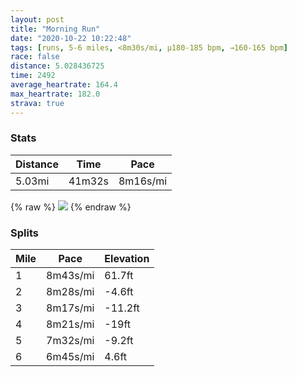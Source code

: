 ```yaml
---
layout: post
title: "Morning Run"
date: "2020-10-22 10:22:48"
tags: [runs, 5-6 miles, <8m30s/mi, μ180-185 bpm, →160-165 bpm]
race: false
distance: 5.028436725
time: 2492
average_heartrate: 164.4
max_heartrate: 182.0
strava: true
---
```


### Stats

| Distance | Time | Pace |
|----------|------|------|
|5.03mi|41m32s|8m16s/mi|

{% raw %}
<img src='https://maps.googleapis.com/maps/api/staticmap?maptype=roadmap&path=enc:ej_xFlzjbMA~AEHY~ASf@GfAMj@S`@WVm@bAQb@m@jAQf@Sn@ILGx@?~@ItAEXQ|@C\Dl@HXHR`@f@l@`@p@L\MJSV[J]NsBR{@^c@d@Qd@?h@D|@K`@O`@_@^E~@Nf@Zx@|@l@|@N\HRPv@Dh@RdAPb@t@v@jAf@d@Zf@r@TdALfAXlAb@fAn@dATTb@XrDtBrAb@b@Rx@r@\b@Zl@l@|Ah@v@`@V\Nb@BnBKJE`@Hv@f@X`@PZ`@dBDb@J`@Pb@Lf@b@~@b@v@Z`@|AxAj@XdA`@b@Hz@@v@E^KVM^Ib@UVEf@U\Av@Lv@Xd@`@d@P^X~@hA|@nAv@fBNRn@r@TPVFN?`AA^EdA?d@@f@LtAvAd@p@t@zAfAfB\^pAhAhAjA^d@Xh@pAzC^r@j@x@bAp@b@PRBv@CrCSz@?^GdA@f@Nx@r@Td@Tt@FbANf@FLr@x@x@b@TRd@Rd@Vx@j@bA^f@HtBp@dAx@\^`@l@Z\n@rAf@v@\^`@h@l@bA\ZPV~@f@\\f@NRL^Db@RT\nA|D?j@g@pAB\h@l@Xd@FDN@ZUVFFG?Cr@XVPb@Nn@Dn@^NDBHZJZTR?l@f@^^\J`@\hAj@b@RRD\Pb@^\J\Rn@n@RBn@f@JFN?LDHDVZhA`@Xb@\\\P~Af@FNF\^Nh@l@@JRRVDp@Tz@r@VHn@HX`@b@`@b@ZVBRHT`@p@\FF\R`@b@t@`@`@`@j@TX^`@XNNFLPJBDDdAEBDJ?NBBHBt@InBdAXFJCn@RbAj@`@Xv@^f@l@h@VT@d@Nd@Vd@NTNP\J^\NVZ^RVV|@b@\\`@B\Lb@FNH@LTJJPSVu@n@i@l@U^Oz@Oh@e@r@_@x@KNIDQTUf@Ih@@h@F^ELU\[t@OhAMZIFGJAb@GTIFIb@g@jBMVOj@_@^?BVTX^Jh@GEG?Gb@_@~@KNMFOXMh@MPUDHL@GF^EZTRfBl@z@b@`@TFT^L^Rd@Z&key=AIzaSyC1MId7bFpkLXNAaYhBSTb8jLyiSqzbDtM&size=800x800&markers=color:yellow|label:S|40.79795,-73.95255&markers=color:green|label:F|40.75402000000005,-74.00117000000003'>
{% endraw %}

### Splits

| Mile | Pace | Elevation |
|------|------|-----------|
|1|8m43s/mi|61.7ft|
|2|8m28s/mi|-4.6ft|
|3|8m17s/mi|-11.2ft|
|4|8m21s/mi|-19ft|
|5|7m32s/mi|-9.2ft|
|6|6m45s/mi|4.6ft|

